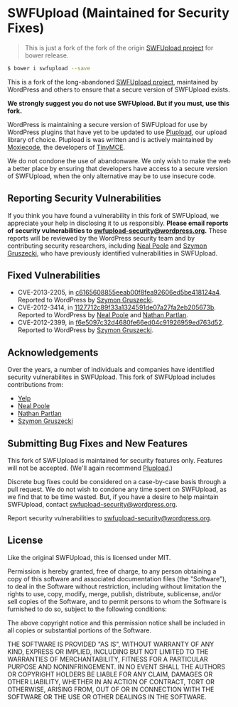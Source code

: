 SWFUpload (Maintained for Security Fixes)
=========================================

> This is just a fork of the fork of the origin [SWFUpload project](https://code.google.com/p/swfupload/) for bower release.

```sh
$ bower i swfupload --save
```

This is a fork of the long-abandoned [SWFUpload project](https://code.google.com/p/swfupload/), maintained by WordPress and others to ensure that a secure version of SWFUpload exists.

**We strongly suggest you do not use SWFUpload. But if you must, use this fork.**

WordPress is maintaining a secure version of SWFUpload for use by WordPress plugins that have yet to be updated to use [Plupload](http://plupload.com/), our upload library of choice. Plupload is was written and is actively maintained by [Moxiecode](http://www.moxiecode.com/), the developers of [TinyMCE](http://www.tinymce.com/).

We do not condone the use of abandonware. We only wish to make the web a better place by ensuring that developers have access to a secure version of SWFUpload, when the only alternative may be to use insecure code.

Reporting Security Vulnerabilities
----------------------------------

If you think you have found a vulnerability in this fork of SWFUpload, we appreciate your help in disclosing it to us responsibly. **Please email reports of security vulnerabilities to swfupload-security@wordpress.org.** These reports will be reviewed by the WordPress security team and by contributing security researchers, including [Neal Poole](http://nealpoole.com) and [Szymon Gruszecki](http://mars.iti.pk.edu.pl/~grucha/), who have previously identified vulnerabilities in SWFUpload.

Fixed Vulnerabilities
---------------------

 * CVE-2013-2205, in [c6165608855eeab00f8fea92606ed5be418124a4](https://github.com/wordpress/secure-swfupload/commit/c6165608855eeab00f8fea92606ed5be418124a4). Reported to WordPress by [Szymon Gruszecki](http://mars.iti.pk.edu.pl/~grucha/).
 * CVE-2012-3414, in [1127712c89f33a1324591de07a27fa2eb205673b](https://github.com/wordpress/secure-swfupload/commit/1127712c89f33a1324591de07a27fa2eb205673b). Reported to WordPress by [Neal Poole](http://nealpoole.com) and [Nathan Partlan](http://greywhind.wordpress.com).
 * CVE-2012-2399, in [f6e5097c32d4680fe66ed04c91926959ed763d52](https://github.com/wordpress/secure-swfupload/commit/f6e5097c32d4680fe66ed04c91926959ed763d52). Reported to WordPress by [Szymon Gruszecki](http://mars.iti.pk.edu.pl/~grucha/).

Acknowledgements
----------------

Over the years, a number of individuals and companies have identified security vulnerabilites in SWFUpload. This fork of SWFUpload includes contributions from:
 * [Yelp](http://engineeringblog.yelp.com)
 * [Neal Poole](http://nealpoole.com)
 * [Nathan Partlan](http://greywhind.wordpress.com)
 * [Szymon Gruszecki](http://mars.iti.pk.edu.pl/~grucha/)


Submitting Bug Fixes and New Features
-------------------------------------

This fork of SWFUpload is maintained for security features only. Features will not be accepted. (We'll again recommend [Plupload](http://plupload.com/).)

Discrete bug fixes could be considered on a case-by-case basis through a pull request. We do not wish to condone any time spent on SWFUpload, as we find that to be time wasted. But, if you have a desire to help maintain SWFUpload, contact swfupload-security@wordpress.org.

Report security vulnerabilities to swfupload-security@wordpress.org.

License
-------

Like the original SWFUpload, this is licensed under MIT.

Permission is hereby granted, free of charge, to any person obtaining a copy of this software and associated documentation files (the "Software"), to deal in the Software without restriction, including without limitation the rights to use, copy, modify, merge, publish, distribute, sublicense, and/or sell copies of the Software, and to permit persons to whom the Software is furnished to do so, subject to the following conditions:

The above copyright notice and this permission notice shall be included in all copies or substantial portions of the Software.

THE SOFTWARE IS PROVIDED "AS IS", WITHOUT WARRANTY OF ANY KIND, EXPRESS OR IMPLIED, INCLUDING BUT NOT LIMITED TO THE WARRANTIES OF MERCHANTABILITY, FITNESS FOR A PARTICULAR PURPOSE AND NONINFRINGEMENT. IN NO EVENT SHALL THE AUTHORS OR COPYRIGHT HOLDERS BE LIABLE FOR ANY CLAIM, DAMAGES OR OTHER LIABILITY, WHETHER IN AN ACTION OF CONTRACT, TORT OR OTHERWISE, ARISING FROM, OUT OF OR IN CONNECTION WITH THE SOFTWARE OR THE USE OR OTHER DEALINGS IN THE SOFTWARE.
